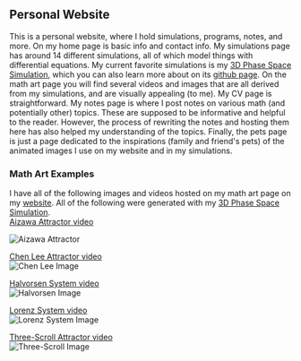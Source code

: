 ## Personal Website
This is a personal website, where I hold simulations, programs, notes, and more. On my home page is basic info and contact info. My simulations page has around 14 different simulations, all of which model things with differential equations. My current favorite simulations is my [3D Phase Space Simulation](https://nasser-mohammed.github.io/simulations/programs/3D%20Phase%20Space/index.html), which you can also learn more about on its [github page](https://github.com/Nasser-Mohammed/3D-Phase-Space). On the math art page you will find several videos and images that are all derived from my simulations, and are visually appealing (to me). My CV page is straightforward. My notes page is where I post notes on various math (and potentially other) topics. These are supposed to be informative and helpful to the reader. However, the process of rewriting the notes and hosting them here has also helped my understanding of the topics. Finally, the pets page is just a page dedicated to the inspirations (family and friend's pets) of the animated images I use on my website and in my simulations. 

### Math Art Examples
 I have all of the following images and videos hosted on my math art page on my [website](https://nasser-mohammed.github.io/art/index.html). All of the following were generated with my [3D Phase Space Simulation](https://nasser-mohammed.github.io/simulations/programs/3D%20Phase%20Space/index.html).    
[Aizawa Attractor video](https://nasser-mohammed.github.io/art/pictures/aizawa.mp4)  

![Aizawa Attractor](https://nasser-mohammed.github.io/art/pictures/aizawaTwist.png)  

[Chen Lee Attractor video](https://nasser-mohammed.github.io/art/pictures/chenLee.mp4)  
![Chen Lee Image](https://nasser-mohammed.github.io/art/pictures/chenLeePrev.png)  

[Halvorsen System video](https://nasser-mohammed.github.io/art/pictures/halvorsen.mp4)    
![Halvorsen Image](https://nasser-mohammed.github.io/art/pictures/halvorsenPrev.png)  

[Lorenz System video](https://nasser-mohammed.github.io/art/pictures/lorenzVid60fps.mp4)  
![Lorenz System Image](https://nasser-mohammed.github.io/art/pictures/lorenzPrev.png)  

[Three-Scroll Attractor video](https://nasser-mohammed.github.io/art/pictures/threeScroll.mp4)  
![Three-Scroll Image](https://nasser-mohammed.github.io/art/pictures/threeScrollPrev.png)  
